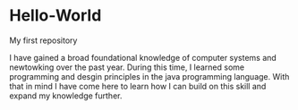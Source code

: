 # Hello-World
My first repository

I have gained a broad foundational knowledge of computer systems and newtowking over the past year.
During this time, I learned some programming and desgin principles in the java programming language.
With that in mind I have come here to learn how I can build on this skill and expand my knowledge further.
